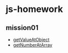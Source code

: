# js-homework

## mission01

- [getValueAtObject](https://github.com/MinQyu/js-homework/blob/main/mission01/getValueAtObject.js)
- [getNumberAtArray](https://github.com/MinQyu/js-homework/blob/main/mission01/getNumberAtArray.js)
